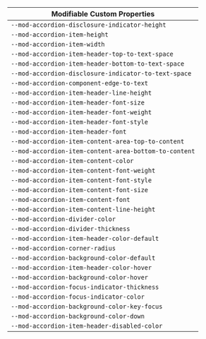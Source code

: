 | Modifiable Custom Properties |
| --- |
|`--mod-accordion-disclosure-indicator-height`|
|`--mod-accordion-item-height`|
|`--mod-accordion-item-width`|
|`--mod-accordion-item-header-top-to-text-space`|
|`--mod-accordion-item-header-bottom-to-text-space`|
|`--mod-accordion-disclosure-indicator-to-text-space`|
|`--mod-accordion-component-edge-to-text`|
|`--mod-accordion-item-header-line-height`|
|`--mod-accordion-item-header-font-size`|
|`--mod-accordion-item-header-font-weight`|
|`--mod-accordion-item-header-font-style`|
|`--mod-accordion-item-header-font`|
|`--mod-accordion-item-content-area-top-to-content`|
|`--mod-accordion-item-content-area-bottom-to-content`|
|`--mod-accordion-item-content-color`|
|`--mod-accordion-item-content-font-weight`|
|`--mod-accordion-item-content-font-style`|
|`--mod-accordion-item-content-font-size`|
|`--mod-accordion-item-content-font`|
|`--mod-accordion-item-content-line-height`|
|`--mod-accordion-divider-color`|
|`--mod-accordion-divider-thickness`|
|`--mod-accordion-item-header-color-default`|
|`--mod-accordion-corner-radius`|
|`--mod-accordion-background-color-default`|
|`--mod-accordion-item-header-color-hover`|
|`--mod-accordion-background-color-hover`|
|`--mod-accordion-focus-indicator-thickness`|
|`--mod-accordion-focus-indicator-color`|
|`--mod-accordion-background-color-key-focus`|
|`--mod-accordion-background-color-down`|
|`--mod-accordion-item-header-disabled-color`|